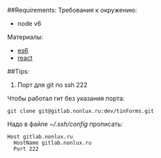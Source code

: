 ##Requirements:
Требования к окружению:
 - node v6

Материалы:
 - [es6](http://es6-features.org/)
 - [react](https://facebook.github.io/react/)


##Tips:

1. Порт  для git  по ssh 222

Чтобы работал гит без указания порта:
```
git clone git@gitlab.nonlux.ru:dev/tinForms.git
```

Надо в файле *~/.ssh/config* прописать:
```
Host gitlab.nonlux.ru
  HostName gitlab.nonlux.ru
  Port 222
```
